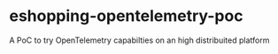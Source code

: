 # eshopping-opentelemetry-poc
A PoC to try OpenTelemetry capabilties on an high distribuited platform

